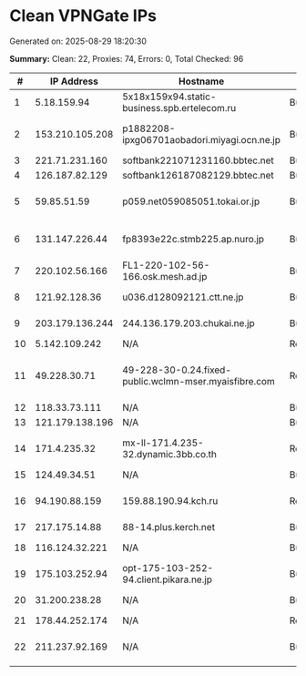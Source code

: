 # Clean VPNGate IPs
Generated on: 2025-08-29 18:20:30

**Summary:** Clean: 22, Proxies: 74, Errors: 0, Total Checked: 96

| # | IP Address | Hostname | Type | Country | Provider |
|---|------------|----------|------|---------|----------|
| 1 | 5.18.159.94 | 5x18x159x94.static-business.spb.ertelecom.ru | Business | RU | JSC "ER-Telecom Holding" |
| 2 | 153.210.105.208 | p1882208-ipxg06701aobadori.miyagi.ocn.ne.jp | Business | JP | NTT Communications Corporation |
| 3 | 221.71.231.160 | softbank221071231160.bbtec.net | Business | JP | SoftBank Corp. |
| 4 | 126.187.82.129 | softbank126187082129.bbtec.net | Business | JP | SoftBank Corp. |
| 5 | 59.85.51.59 | p059.net059085051.tokai.or.jp | Business | JP | TOKAI Communications Corporation |
| 6 | 131.147.226.44 | fp8393e22c.stmb225.ap.nuro.jp | Business | JP | Sony Network Communications Inc. |
| 7 | 220.102.56.166 | FL1-220-102-56-166.osk.mesh.ad.jp | Business | JP | BIGLOBE Inc. |
| 8 | 121.92.128.36 | u036.d128092121.ctt.ne.jp | Business | JP | Cable Television TOYAMA Inc. |
| 9 | 203.179.136.244 | 244.136.179.203.chukai.ne.jp | Business | JP | Chukai Television Co,.Ltd. |
| 10 | 5.142.109.242 | N/A | Residential | RU | PJSC Rostelecom |
| 11 | 49.228.30.71 | 49-228-30-0.24.fixed-public.wclmn-mser.myaisfibre.com | Residential | TH | ADVANCED WIRELESS NETWORK COMPANY LIMITED |
| 12 | 118.33.73.111 | N/A | Business | KR | Korea Telecom |
| 13 | 121.179.138.196 | N/A | Business | KR | Korea Telecom |
| 14 | 171.4.235.32 | mx-ll-171.4.235-32.dynamic.3bb.co.th | Residential | TH | Triple T Broadband Public Company Limited |
| 15 | 124.49.34.51 | N/A | Business | KR | LG POWERCOMM |
| 16 | 94.190.88.159 | 159.88.190.94.kch.ru | Residential | RU | INTERRA telecommunications group, Ltd. |
| 17 | 217.175.14.88 | 88-14.plus.kerch.net | Business | RU | BCLan LLC |
| 18 | 116.124.32.221 | N/A | Business | KR | SK Broadband Co Ltd |
| 19 | 175.103.252.94 | opt-175-103-252-94.client.pikara.ne.jp | Business | JP | STNet, Incorporated |
| 20 | 31.200.238.28 | N/A | Business | RU | Natalia Sergeevna Filicheva |
| 21 | 178.44.252.174 | N/A | Residential | RU | PJSC Rostelecom |
| 22 | 211.237.92.169 | N/A | Business | KR | CMB Daejeon Broadcasting Co,.Ltd |
